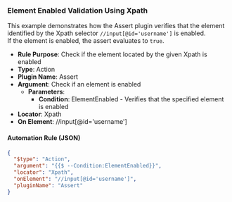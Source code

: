 ### Element Enabled Validation Using Xpath

This example demonstrates how the Assert plugin verifies that the element identified by the Xpath selector `//input[@id='username']` is enabled.  
If the element is enabled, the assert evaluates to `true`.

- **Rule Purpose**: Check if the element located by the given Xpath is enabled  
- **Type**: Action  
- **Plugin Name**: Assert  
- **Argument**: Check if an element is enabled  
  - **Parameters**:  
    - **Condition**: ElementEnabled - Verifies that the specified element is enabled  
- **Locator**: Xpath  
- **On Element**: //input[@id='username']

#### Automation Rule (JSON)

```json
{
  "$type": "Action",
  "argument": "{{$ --Condition:ElementEnabled}}",
  "locator": "Xpath",
  "onElement": "//input[@id='username']",
  "pluginName": "Assert"
}
```
